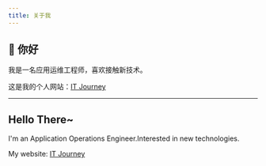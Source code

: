 ```yaml
---
title: 关于我
---
```


## 👋 你好

我是一名应用运维工程师，喜欢接触新技术。

这是我的个人网站：[IT Journey](https://www.itjourney.top/)

---

## Hello There~

I'm an Application Operations Engineer.Interested in new technologies.

My website: [IT Journey](https://www.itjourney.top/)
